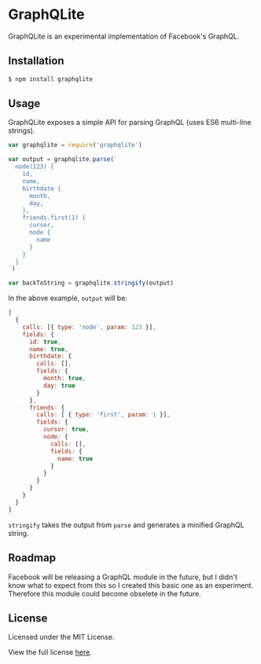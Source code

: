 GraphQLite
=======

GraphQLite is an experimental implementation of Facebook's GraphQL.

## Installation

```sh
$ npm install graphqlite
```

## Usage

GraphQLite exposes a simple API for parsing GraphQL (uses ES6 multi-line strings).

```javascript
var graphqlite = require('graphqlite')

var output = graphqlite.parse(`
  node(123) {
    id,
    name,
    birthdate {
      month,
      day,
    },
    friends.first(1) {
      cursor,
      node {
        name
      }
    }
  }
`)

var backToString = graphqlite.stringify(output)
```

In the above example, `output` will be:

```javascript
[
  {
    calls: [{ type: 'node', param: 123 }],
    fields: {
      id: true,
      name: true,
      birthdate: {
        calls: [],
        fields: {
          month: true,
          day: true
        }
      },
      friends: {
        calls: [ { type: 'first', param: 1 }],
        fields: {
          cursor: true,
          node: {
            calls: [],
            fields: {
              name: true
            }
          }
        }
      }
    }
  }
]
```

`stringify` takes the output from `parse` and generates a minified GraphQL string.

## Roadmap
Facebook will be releasing a GraphQL module in the future, but I didn't know what to expect from this
so I created this basic one as an experiment.
Therefore this module could become obselete in the future.

## License

Licensed under the MIT License.

View the full license [here](https://raw.githubusercontent.com/madjam002/graphqlite/master/LICENSE).
